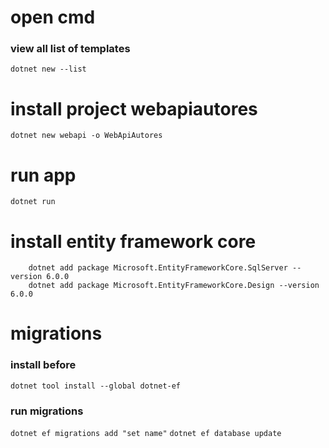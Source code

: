# open cmd
### view all list of templates
``` dotnet new --list ```


# install project webapiautores
``` dotnet new webapi -o WebApiAutores ```

# run app
``` dotnet run ```

# install entity framework core
```
    dotnet add package Microsoft.EntityFrameworkCore.SqlServer --version 6.0.0
    dotnet add package Microsoft.EntityFrameworkCore.Design --version 6.0.0
```

# migrations
### install before
``` dotnet tool install --global dotnet-ef ``` 
### run migrations
``` dotnet ef migrations add "set name" ```
``` dotnet ef database update ```
